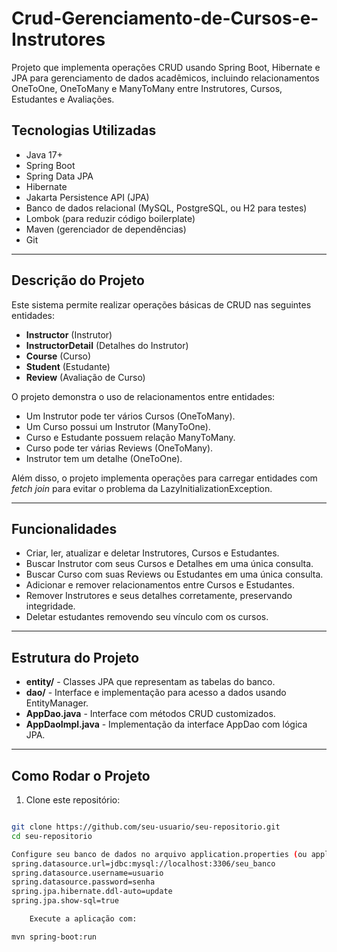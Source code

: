 # Crud-Gerenciamento-de-Cursos-e-Instrutores
Projeto que implementa operações CRUD usando Spring Boot, Hibernate e JPA para gerenciamento de dados acadêmicos, incluindo relacionamentos OneToOne, OneToMany e ManyToMany entre Instrutores, Cursos, Estudantes e Avaliações.


## Tecnologias Utilizadas

- Java 17+
- Spring Boot
- Spring Data JPA
- Hibernate
- Jakarta Persistence API (JPA)
- Banco de dados relacional (MySQL, PostgreSQL, ou H2 para testes)
- Lombok (para reduzir código boilerplate)
- Maven (gerenciador de dependências)
- Git

---

## Descrição do Projeto

Este sistema permite realizar operações básicas de CRUD nas seguintes entidades:

- **Instructor** (Instrutor)
- **InstructorDetail** (Detalhes do Instrutor)
- **Course** (Curso)
- **Student** (Estudante)
- **Review** (Avaliação de Curso)

O projeto demonstra o uso de relacionamentos entre entidades:

- Um Instrutor pode ter vários Cursos (OneToMany).
- Um Curso possui um Instrutor (ManyToOne).
- Curso e Estudante possuem relação ManyToMany.
- Curso pode ter várias Reviews (OneToMany).
- Instrutor tem um detalhe (OneToOne).

Além disso, o projeto implementa operações para carregar entidades com *fetch join* para evitar o problema da LazyInitializationException.

---

## Funcionalidades

- Criar, ler, atualizar e deletar Instrutores, Cursos e Estudantes.
- Buscar Instrutor com seus Cursos e Detalhes em uma única consulta.
- Buscar Curso com suas Reviews ou Estudantes em uma única consulta.
- Adicionar e remover relacionamentos entre Cursos e Estudantes.
- Remover Instrutores e seus detalhes corretamente, preservando integridade.
- Deletar estudantes removendo seu vínculo com os cursos.

---

## Estrutura do Projeto

- **entity/** - Classes JPA que representam as tabelas do banco.
- **dao/** - Interface e implementação para acesso a dados usando EntityManager.
- **AppDao.java** - Interface com métodos CRUD customizados.
- **AppDaoImpl.java** - Implementação da interface AppDao com lógica JPA.

---

## Como Rodar o Projeto

1. Clone este repositório:

```bash

git clone https://github.com/seu-usuario/seu-repositorio.git
cd seu-repositorio

Configure seu banco de dados no arquivo application.properties (ou application.yml):
spring.datasource.url=jdbc:mysql://localhost:3306/seu_banco
spring.datasource.username=usuario
spring.datasource.password=senha
spring.jpa.hibernate.ddl-auto=update
spring.jpa.show-sql=true

    Execute a aplicação com:

mvn spring-boot:run
